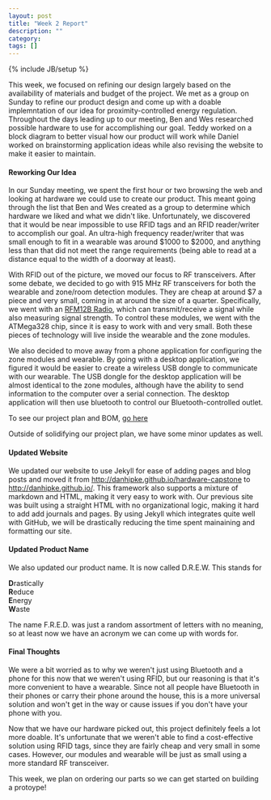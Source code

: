 ```yaml
---
layout: post
title: "Week 2 Report"
description: ""
category: 
tags: []
---
```

{% include JB/setup %}

This week, we focused on refining our design largely based on the availability of materials and budget of the project.  We met as a group on Sunday to refine our product design and come up with a doable implemntation of our idea for proximity-controlled energy regulation.  Throughout the days leading up to our meeting, Ben and Wes researched possible hardware to use for accomplishing our goal.  Teddy worked on a block diagram to better visual how our product will work while Daniel worked on brainstorming application ideas while also revising the website to make it easier to maintain.

#### Reworking Our Idea
In our Sunday meeting, we spent the first hour or two browsing the web and looking at hardware we could use to create our product.  This meant going through the list that Ben and Wes created as a group to determine which hardware we liked and what we didn't like.  Unfortunately, we discovered that it would be near impossible to use RFID tags and an RFID reader/writer to accomplish our goal.  An ultra-high frequency reader/writer that was small enough to fit in a wearable was around $1000 to $2000, and anything less than that did not meet the range requirements (being able to read at a distance equal to the width of a doorway at least).

With RFID out of the picture, we moved our focus to RF transceivers.  After some debate, we decided to go with 915 MHz RF transceivers for both the wearable and zone/room detection modules.  They are cheap at around $7 a piece and very small, coming in at around the size of a quarter.  Specifically, we went with an <a href="http://moderndevice.com/product/rfm12b-radio/">RFM12B Radio</a>, which can transmit/receive a signal while also measuring signal strength.  To control these modules, we went with the ATMega328 chip, since it is easy to work with and very small.  Both these pieces of technology will live inside the wearable and the zone modules.

We also decided to move away from a phone application for configuring the zone modules and wearable.  By going with a desktop application, we figured it would be easier to create a wireless USB dongle to communicate with our wearable.  The USB dongle for the desktop application will be almost identical to the zone modules, although have the ability to send information to the computer over a serial connection.  The desktop application will then use bluetooth to control our Bluetooth-controlled outlet.

To see our project plan and BOM, <a href="http://danhipke.github.io/hardware-capstone">go here</a>

Outside of solidifying our project plan, we have some minor updates as well.

#### Updated Website
We updated our website to use Jekyll for ease of adding pages and blog posts and moved it from http://danhipke.github.io/hardware-capstone to http://danhipke.github.io/.  This framework also supports a mixture of markdown and HTML, making it very easy to work with.  Our previous site was built using a straight HTML with no organizational logic, making it hard to add add journals and pages.  By using Jekyll which integrates quite well with GitHub, we will be drastically reducing the time spent mainaining and formatting our site. 

#### Updated Product Name
We also updated our product name.  It is now called D.R.E.W.  This stands for

**D**rastically<br/>
**R**educe<br/>
**E**nergy<br/>
**W**aste<br/>

The name F.R.E.D. was just a random assortment of letters with no meaning, so at least now we have an acronym we can come up with words for.

#### Final Thoughts
We were a bit worried as to why we weren't just using Bluetooth and a phone for this now that we weren't using RFID, but our reasoning is that it's more convenient to have a wearable.  Since not all people have Bluetooth in their phones or carry their phone around the house, this is a more universal solution and won't get in the way or cause issues if you don't have your phone with you.

Now that we have our hardware picked out, this project definitely feels a lot more doable. It's unfortunate that we weren't able to find a cost-effective solution using RFID tags, since they are fairly cheap and very small in some cases.  However, our modules and wearable will be just as small using a more standard RF transceiver.

This week, we plan on ordering our parts so we can get started on building a protoype!



